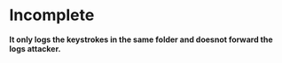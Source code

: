 # Incomplete 

 **It only logs the keystrokes in the same folder and doesnot forward the logs attacker.**
